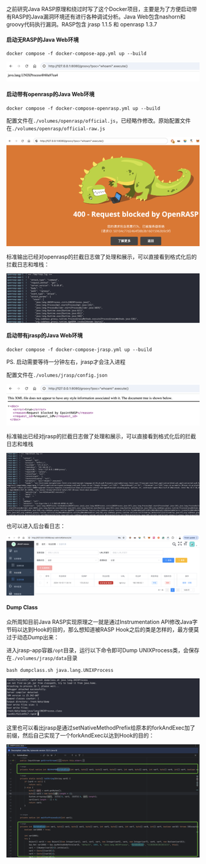 之前研究Java RASP原理和绕过时写了这个Docker项目，主要是为了方便启动带有RASP的Java漏洞环境还有进行各种调试分析。Java Web包含nashorn和groovy代码执行漏洞。RASP包含 jrasp 1.1.5 和 openrasp 1.3.7



#### 启动无RASP的Java Web环境

```
docker compose -f docker-compose-app.yml up --build
```

![image-20241013104932019](./README/image-20241013104932019.png)



#### 启动带有openrasp的Java Web环境


```
docker compose -f docker-compose-openrasp.yml up --build
```

配置文件在`./volumes/openrasp/official.js`，已经略作修改。原始配置文件在`./volumes/openrasp/official-raw.js`

![image-20241013105457952](./README/image-20241013105457952.png)

标准输出已经对openrasp的拦截日志做了处理和展示，可以直接看到格式化后的拦截日志和堆栈：

![image-20241013105419925](./README/image-20241013105419925.png)



#### 启动带有jrasp的Java Web环境

```
docker compose -f docker-compose-jrasp.yml up --build
```

PS. 启动需要等待一分钟左右，jrasp才会注入进程

配置文件在`./volumes/jrasp/config.json`

![image-20241013110426095](./README/image-20241013110426095.png)

标准输出已经对jrasp的拦截日志做了处理和展示，可以直接看到格式化后的拦截日志和堆栈

![image-20241013110453669](./README/image-20241013110453669.png)

也可以进入后台看日志：

![image-20241013110759679](./README/image-20241013110759679.png)



#### Dump Class

众所周知目前Java RASP实现原理之一就是通过Instrumentation API修改Java字节码以达到Hook的目的，那么想知道被RASP Hook之后的类是怎样的，最方便莫过于动态Dump出来：

进入jrasp-app容器`/opt`目录，运行以下命令即可Dump UNIXProcess类，会保存在`./volumes/jrasp/data`目录

```
bash dumpclass.sh java.lang.UNIXProcess
```

![image-20241013112030882](./README/image-20241013112030882.png)

这里也可以看出jrasp是通过setNativeMethodPrefix给原本的forkAndExec加了前缀，然后自己实现了一个forkAndExec以达到Hook的目的：

![image-20241013112335834](./README/image-20241013112335834.png)
